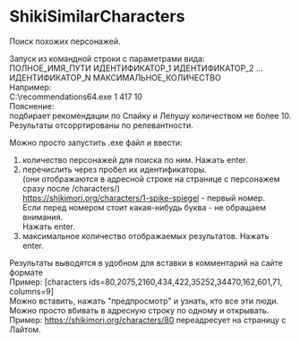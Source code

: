 # ShikiSimilarCharacters
Поиск похожих персонажей.  


Запуск из командной строки с параметрами вида:  
ПОЛНОЕ_ИМЯ_ПУТИ ИДЕНТИФИКАТОР_1 ИДЕНТИФИКАТОР_2 ... ИДЕНТИФИКАТОР_N МАКСИМАЛЬНОЕ_КОЛИЧЕСТВО  
Например:  
С:\recommendations64.exe 1 417 10  
Пояснение:  
подбирает рекомендации  по Спайку и Лелушу количеством не более 10.  
Результаты отсорртированы по релевантности.  

Можно просто запустить .exe файл и ввести:  
1) количество персонажей для поиска по ним. Нажать enter.  
2) перечислить через пробел их идентификаторы.  
(они отображаются в адресной строке на странице с персонажем сразу после /characters/)  
https://shikimori.org/characters/1-spike-spiegel - первый номер.  
Если перед номером стоит какая-нибудь буква - не обращаем внимания.  
Нажать enter.  
3) максимальное количество отображаемых результатов. Нажать enter.  

Результаты выводятся в удобном для вставки в комментарий на сайте формате  
Пример: [characters ids=80,2075,2160,434,422,35252,34470,162,601,71, columns=9]  
Можно вставить, нажать "предпросмотр" и узнать, кто все эти люди.  
Можно просто вбивать в адресную строку по одному и открывать.  
Пример: https://shikimori.org/characters/80 переадресует на страницу с Лайтом.  
